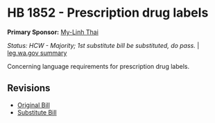 # HB 1852 - Prescription drug labels
**Primary Sponsor:** [My-Linh Thai](/person/leg/thai_my.md)

*Status: HCW - Majority; 1st substitute bill be substituted, do pass.* | [leg.wa.gov summary](https://app.leg.wa.gov/billsummary?BillNumber=1852&Year=2021)

Concerning language requirements for prescription drug labels.

## Revisions
* [Original Bill](1/)
* [Substitute Bill](S/)